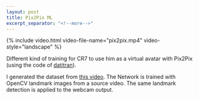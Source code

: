 ```yaml
---
layout: post
title: Pix2Pix ML
excerpt_separator: "<!--more-->"
---
```


{% include video.html video-file-name="pix2pix.mp4" video-style="landscape" %}

Different kind of training for CR7 to use him as a virtual avatar with Pix2Pix (using the code of [datitran](https://github.com/datitran/face2face-demo)).

I generated the dataset from [this video](https://www.youtube.com/watch?v=V_vjWX8tawQ). The Network is trained with OpenCV landmark images from a source video. The same landmark detection is applied to the webcam output.  